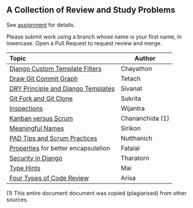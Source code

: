 ## A Collection of Review and Study Problems

See [assignment](https://cpske.github.io/ISP/assignment/problemset-assignment) for details.

Please submit work using a branch whose name is your first name, in lowercase. Open a Pull Request to request review and merge.

| Topic                                            | Author |
|:-------------------------------------------------|--------|
| [Django Custom Template Filters](custom-template-filters/README.md) | Chayathon |
| [Draw Git Commit Graph](git-command/README.md)      | Tetach |
| [DRY Principle and Django Templates](dry-principle/README.md)| Sivanat |
| [Git Fork and Git Clone](git-fork-vs-git-clone/README.md)| Sukrita |
| [Inspections](inspection-review/README.md)          | Wijantra |
| [Kanban versus Scrum](kanban-vs-scrum/README.md)    | Chananchida (1) |
| [Meaningful Names](clean-code-meaningful-names/README.md) | Sirikon |
| [PAD Tips and Scrum Practices](pad-tips-and-scrum/README.md) | Nutthanich |
| [Properties](properties/README.md) for better encapsulation | Fatalai |
| [Security in Django](security-in-django/README.md)  | Tharatorn |
| [Type Hints](type-hints/README.md)                  | Mai  |
| [Four Types of Code Review](4-types-of-code-reviews/README.md) | Arisa  |


(1) This entire document document was copied (plagiarised) from other sources.
